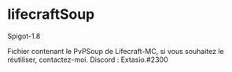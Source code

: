 # lifecraftSoup
Spigot-1.8

Fichier contenant le PvPSoup de Lifecraft-MC, si vous souhaitez le réutiliser, contactez-moi. 
Discord : Extasio.#2300
